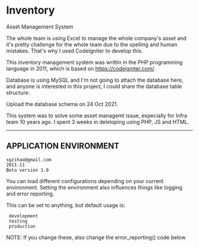 # Inventory
Asset Management System

The whole team is using Excel to manage the whole company's asset and it's pretty challenge for the whole team due to the spelling and human mistakes. That's why I used CodeIgniter to develop this.

This inventory management system was writtin in the PHP programming language in 2011, which is based on https://codeigniter.com/. 

Database is using MySQL and I'm not going to attach the database here, and anyone is interested in this project, I could share the database table structure.

Upload the database schema on 24 Oct 2021.

This system was to solve some asset managemt issue, expecially for Infra team 10 years ago. I spent 3 weeks in deleloping using PHP, JS and HTML. 

 ---------------------------------------------------------------
 APPLICATION ENVIRONMENT
 ---------------------------------------------------------------

 	sgzihao@gmail.com
 	2011-11
 	Beta version 1.0

 You can load different configurations depending on your
 current environment. Setting the environment also influences
 things like logging and error reporting.

 This can be set to anything, but default usage is:

     development
     testing
     production

 NOTE: If you change these, also change the error_reporting() code below
